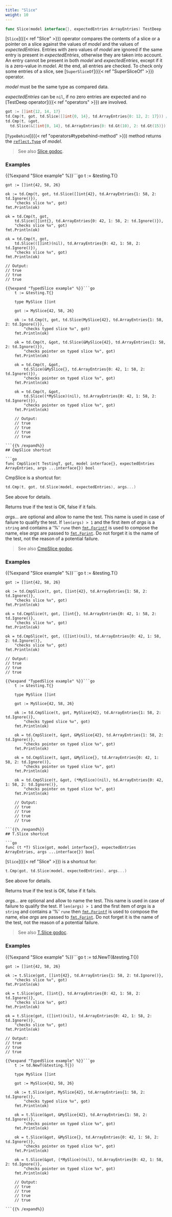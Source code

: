 ```yaml
---
title: "Slice"
weight: 10
---
```


```go
func Slice(model interface{}, expectedEntries ArrayEntries) TestDeep
```

[`Slice`]({{< ref "Slice" >}}) operator compares the contents of a slice or a pointer on a
slice against the values of *model* and the values of
*expectedEntries*. Entries with zero values of *model* are ignored
if the same entry is present in *expectedEntries*, otherwise they
are taken into account. An entry cannot be present in both *model*
and *expectedEntries*, except if it is a zero-value in *model*. At
the end, all entries are checked. To check only some entries of a
slice, see [`SuperSliceOf`]({{< ref "SuperSliceOf" >}}) operator.

*model* must be the same type as compared data.

*expectedEntries* can be `nil`, if no zero entries are expected and
no [TestDeep operator]({{< ref "operators" >}}) are involved.

```go
got := []int{12, 14, 17}
td.Cmp(t, got, td.Slice([]int{0, 14}, td.ArrayEntries{0: 12, 2: 17})) // succeeds
td.Cmp(t, &got,
  td.Slice(&[]int{0, 14}, td.ArrayEntries{0: td.Gt(10), 2: td.Gt(15)})) // succeeds
```

[`TypeBehind`]({{< ref "operators#typebehind-method" >}}) method returns the [`reflect.Type`](https://pkg.go.dev/reflect/#Type) of *model*.


> See also [<i class='fas fa-book'></i> Slice godoc](https://pkg.go.dev/github.com/maxatome/go-testdeep/td#Slice).

### Examples

{{%expand "Slice example" %}}```go
	t := &testing.T{}

	got := []int{42, 58, 26}

	ok := td.Cmp(t, got, td.Slice([]int{42}, td.ArrayEntries{1: 58, 2: td.Ignore()}),
		"checks slice %v", got)
	fmt.Println(ok)

	ok = td.Cmp(t, got,
		td.Slice([]int{}, td.ArrayEntries{0: 42, 1: 58, 2: td.Ignore()}),
		"checks slice %v", got)
	fmt.Println(ok)

	ok = td.Cmp(t, got,
		td.Slice(([]int)(nil), td.ArrayEntries{0: 42, 1: 58, 2: td.Ignore()}),
		"checks slice %v", got)
	fmt.Println(ok)

	// Output:
	// true
	// true
	// true

```{{% /expand%}}
{{%expand "TypedSlice example" %}}```go
	t := &testing.T{}

	type MySlice []int

	got := MySlice{42, 58, 26}

	ok := td.Cmp(t, got, td.Slice(MySlice{42}, td.ArrayEntries{1: 58, 2: td.Ignore()}),
		"checks typed slice %v", got)
	fmt.Println(ok)

	ok = td.Cmp(t, &got, td.Slice(&MySlice{42}, td.ArrayEntries{1: 58, 2: td.Ignore()}),
		"checks pointer on typed slice %v", got)
	fmt.Println(ok)

	ok = td.Cmp(t, &got,
		td.Slice(&MySlice{}, td.ArrayEntries{0: 42, 1: 58, 2: td.Ignore()}),
		"checks pointer on typed slice %v", got)
	fmt.Println(ok)

	ok = td.Cmp(t, &got,
		td.Slice((*MySlice)(nil), td.ArrayEntries{0: 42, 1: 58, 2: td.Ignore()}),
		"checks pointer on typed slice %v", got)
	fmt.Println(ok)

	// Output:
	// true
	// true
	// true
	// true

```{{% /expand%}}
## CmpSlice shortcut

```go
func CmpSlice(t TestingT, got, model interface{}, expectedEntries ArrayEntries, args ...interface{}) bool
```

CmpSlice is a shortcut for:

```go
td.Cmp(t, got, td.Slice(model, expectedEntries), args...)
```

See above for details.

Returns true if the test is OK, false if it fails.

*args...* are optional and allow to name the test. This name is
used in case of failure to qualify the test. If `len(args) > 1` and
the first item of *args* is a `string` and contains a '%' `rune` then
[`fmt.Fprintf`](https://pkg.go.dev/fmt/#Fprintf) is used to compose the name, else *args* are passed to
[`fmt.Fprint`](https://pkg.go.dev/fmt/#Fprint). Do not forget it is the name of the test, not the
reason of a potential failure.


> See also [<i class='fas fa-book'></i> CmpSlice godoc](https://pkg.go.dev/github.com/maxatome/go-testdeep/td#CmpSlice).

### Examples

{{%expand "Slice example" %}}```go
	t := &testing.T{}

	got := []int{42, 58, 26}

	ok := td.CmpSlice(t, got, []int{42}, td.ArrayEntries{1: 58, 2: td.Ignore()},
		"checks slice %v", got)
	fmt.Println(ok)

	ok = td.CmpSlice(t, got, []int{}, td.ArrayEntries{0: 42, 1: 58, 2: td.Ignore()},
		"checks slice %v", got)
	fmt.Println(ok)

	ok = td.CmpSlice(t, got, ([]int)(nil), td.ArrayEntries{0: 42, 1: 58, 2: td.Ignore()},
		"checks slice %v", got)
	fmt.Println(ok)

	// Output:
	// true
	// true
	// true

```{{% /expand%}}
{{%expand "TypedSlice example" %}}```go
	t := &testing.T{}

	type MySlice []int

	got := MySlice{42, 58, 26}

	ok := td.CmpSlice(t, got, MySlice{42}, td.ArrayEntries{1: 58, 2: td.Ignore()},
		"checks typed slice %v", got)
	fmt.Println(ok)

	ok = td.CmpSlice(t, &got, &MySlice{42}, td.ArrayEntries{1: 58, 2: td.Ignore()},
		"checks pointer on typed slice %v", got)
	fmt.Println(ok)

	ok = td.CmpSlice(t, &got, &MySlice{}, td.ArrayEntries{0: 42, 1: 58, 2: td.Ignore()},
		"checks pointer on typed slice %v", got)
	fmt.Println(ok)

	ok = td.CmpSlice(t, &got, (*MySlice)(nil), td.ArrayEntries{0: 42, 1: 58, 2: td.Ignore()},
		"checks pointer on typed slice %v", got)
	fmt.Println(ok)

	// Output:
	// true
	// true
	// true
	// true

```{{% /expand%}}
## T.Slice shortcut

```go
func (t *T) Slice(got, model interface{}, expectedEntries ArrayEntries, args ...interface{}) bool
```

[`Slice`]({{< ref "Slice" >}}) is a shortcut for:

```go
t.Cmp(got, td.Slice(model, expectedEntries), args...)
```

See above for details.

Returns true if the test is OK, false if it fails.

*args...* are optional and allow to name the test. This name is
used in case of failure to qualify the test. If `len(args) > 1` and
the first item of *args* is a `string` and contains a '%' `rune` then
[`fmt.Fprintf`](https://pkg.go.dev/fmt/#Fprintf) is used to compose the name, else *args* are passed to
[`fmt.Fprint`](https://pkg.go.dev/fmt/#Fprint). Do not forget it is the name of the test, not the
reason of a potential failure.


> See also [<i class='fas fa-book'></i> T.Slice godoc](https://pkg.go.dev/github.com/maxatome/go-testdeep/td#T.Slice).

### Examples

{{%expand "Slice example" %}}```go
	t := td.NewT(&testing.T{})

	got := []int{42, 58, 26}

	ok := t.Slice(got, []int{42}, td.ArrayEntries{1: 58, 2: td.Ignore()},
		"checks slice %v", got)
	fmt.Println(ok)

	ok = t.Slice(got, []int{}, td.ArrayEntries{0: 42, 1: 58, 2: td.Ignore()},
		"checks slice %v", got)
	fmt.Println(ok)

	ok = t.Slice(got, ([]int)(nil), td.ArrayEntries{0: 42, 1: 58, 2: td.Ignore()},
		"checks slice %v", got)
	fmt.Println(ok)

	// Output:
	// true
	// true
	// true

```{{% /expand%}}
{{%expand "TypedSlice example" %}}```go
	t := td.NewT(&testing.T{})

	type MySlice []int

	got := MySlice{42, 58, 26}

	ok := t.Slice(got, MySlice{42}, td.ArrayEntries{1: 58, 2: td.Ignore()},
		"checks typed slice %v", got)
	fmt.Println(ok)

	ok = t.Slice(&got, &MySlice{42}, td.ArrayEntries{1: 58, 2: td.Ignore()},
		"checks pointer on typed slice %v", got)
	fmt.Println(ok)

	ok = t.Slice(&got, &MySlice{}, td.ArrayEntries{0: 42, 1: 58, 2: td.Ignore()},
		"checks pointer on typed slice %v", got)
	fmt.Println(ok)

	ok = t.Slice(&got, (*MySlice)(nil), td.ArrayEntries{0: 42, 1: 58, 2: td.Ignore()},
		"checks pointer on typed slice %v", got)
	fmt.Println(ok)

	// Output:
	// true
	// true
	// true
	// true

```{{% /expand%}}
